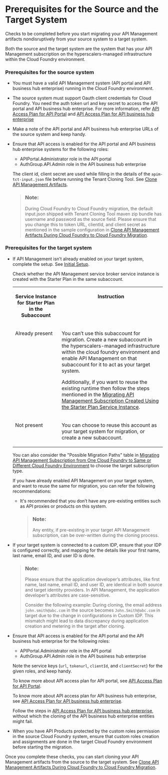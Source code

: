 <!-- loio1b181dd730264f928b97878927ceba41 -->

# Prerequisites for the Source and the Target System

Checks to be completed before you start migrating your API Management artifacts nondisruptively from your source system to a target system.



Both the source and the target system are the system that has your API Management subscription on the hyperscalers-managed infrastructure within the Cloud Foundry environment.





### Prerequisites for the source system

-   You must have a valid API Management system \(API portal and API business hub enterprise\) running in the Cloud Foundry environment.
-   The source system must support Oauth client credentials for Cloud Foundry. You need the auth token url and key secret to access the API portal and API business hub enterprise. For more information, refer [API Access Plan for API Portal](../APIM-Initial-Setup/api-access-plan-for-api-portal-24a2c37.md) and [API Access Plan for API business hub enterprise](../APIM-Initial-Setup/api-access-plan-for-api-business-hub-enterprise-dabee6e.md)
-   Make a note of the API portal and API business hub enterprise URLs of the source system and keep handy.
-   Ensure that API access is enabled for the API portal and API business hub enterprise systems for the following roles:

    -   APIPortal.Administrator role in the API portal
    -   AuthGroup.API.Admin role in the API business hub enterprise

    The client id, client secret are used while filling in the details of the `apim-tct-input.json` file before running the Tenant Cloning Tool. See [Clone API Management Artifacts](clone-api-management-artifacts-7abd887.md).

    > ### Note:  
    > During Cloud Foundry to Cloud Foundry migration, the default input.json shipped with Tenant Cloning Tool maven zip bundle has username and password as the source field. Please ensure that you change this to token URL, clientId, and client secret as mentioned in the sample configuration in [Clone API Management Artifacts During Cloud Foundry to Cloud Foundry Migration](clone-api-management-artifacts-during-cloud-foundry-to-cloud-foundry-migration-2e5d127.md).




### Prerequisites for the target system

-   If API Management isn’t already enabled on your target system, complete the setup. See [Initial Setup](../APIM-Initial-Setup/initial-setup-65c5110.md).

    Check whether the API Management service broker service instance is created with the Starter Plan in the same subaccount.


    <table>
    <tr>
    <th valign="top">

    Service Instance for Starter Plan in the Subaccount


    
    </th>
    <th valign="top">

    Instruction


    
    </th>
    </tr>
    <tr>
    <td valign="top">
    
    Already present


    
    </td>
    <td valign="top">
    
    You can’t use this subaccount for migration. Create a new subaccount in the hyperscalers-managed infrastructure within the cloud foundry environment and enable API Management on that subaccount for it to act as your target system.

    Additionally, if you want to reuse the existing runtime then follow the steps mentioned in the [Migrating API Management Subscription Created Using the Starter Plan Service Instance](migrating-api-management-subscription-created-using-the-starter-plan-service-instan-9778a36.md).


    
    </td>
    </tr>
    <tr>
    <td valign="top">
    
    Not present


    
    </td>
    <td valign="top">
    
    You can choose to reuse this account as your target system for migration, or create a new subaccount.


    
    </td>
    </tr>
    </table>
    
    You can also consider the "Possible Migration Paths" table in [Migrating API Management Subscription from One Cloud Foundry to Same or Different Cloud Foundry Environment](migrating-api-management-subscription-from-one-cloud-foundry-to-same-or-different-c-17f09f3.md) to choose the target subscription type.

    If you have already enabled API Management on your target system, and want to reuse the same for migration, you can refer the following recommendations:

    -   It's recommended that you don’t have any pre-existing entities such as API proxies or products on this system.

        > ### Note:  
        > Any entity, if pre-existing in your target API Management subscription, can be over-written during the cloning process.


-   If your target system is connected to a custom IDP, ensure that your IDP is configured correctly, and mapping for the details like your first name, last name, email ID, and user ID is done.

    > ### Note:  
    > Please ensure that the application developer’s attributes, like first name, last name, email ID, and user ID, are identical in both source and target identity providers. In API Management, the application developer’s attributes are case-sensitive.
    > 
    > Consider the following example: During cloning, the email address `john.smith@abc.com` in the source becomes `John.Smith@abc.com` in target due to the change in configurations in Custom IDP. This mismatch might lead to data discrepancy during application creation and metering in the target after cloning.

-   Ensure that API access is enabled for the API portal and the API business hub enterprise for the following roles:

    -   APIPortal.Administrator role in the API portal
    -   AuthGroup.API.Admin role in the API business hub enterprise

    Note the service keys \(`url`, `tokenurl`, `clientId`, and `clientSecret`\) for the given roles, and keep handy.

    To know more about API access plan for API portal, see [API Access Plan for API Portal](../APIM-Initial-Setup/api-access-plan-for-api-portal-24a2c37.md).

    To know more about API access plan for API business hub enterprise, see [API Access Plan for API business hub enterprise](../APIM-Initial-Setup/api-access-plan-for-api-business-hub-enterprise-dabee6e.md).

    Follow the steps in [API Access Plan for API business hub enterprise](../APIM-Initial-Setup/api-access-plan-for-api-business-hub-enterprise-dabee6e.md), without which the cloning of the API business hub enterprise entities might fail.

-   When you have API Products protected by the custom roles permission in the source Cloud Foundry system, ensure that custom roles creation and assignments are done in the target Cloud Foundry environment before starting the migration.


Once you complete these checks, you can start cloning your API Management artifacts from the source to the target system. See [Clone API Management Artifacts During Cloud Foundry to Cloud Foundry Migration](clone-api-management-artifacts-during-cloud-foundry-to-cloud-foundry-migration-2e5d127.md).

